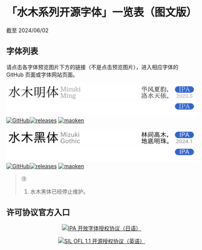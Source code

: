 # 「水木系列开源字体」一览表（图文版）
截至 2024/06/02

## 字体列表
请点击各字体预览图片下方的链接（不是点击预览图片），进入相应字体的 GitHub 页面或字体网站页面。

![水木明体 / Mizuki Ming](./mizukim_day.png#gh-light-mode-only)
![水木明体 / Mizuki Ming](./mizukim_night.png#gh-dark-mode-only)  
[![GitHub](https://img.shields.io/badge/GitHub-181717?style=flat-square&logo=github&logoColor=ffffff)](https://github.com/enderseven1/Mizuki-Ming)[![releases](https://img.shields.io/github/v/release/enderseven1/Mizuki-Ming.svg?style=flat-square&label=%E6%9C%80%E6%96%B0)](https://github.com/enderseven1/Mizuki-Ming/releases/latest) [![maoken](https://shields.io/badge/%E7%8C%AB%E5%95%83%E7%BD%91-fe5e52?style=flat-square&label=%E2%9E%94)](https://www.maoken.com/freefonts/21352.html) 

![水木黑体 / Mizuki Gothic](./mizukig_day.png#gh-light-mode-only)
![水木黑体 / Mizuki Gothic](./mizukig_night.png#gh-dark-mode-only)  
[![GitHub](https://img.shields.io/badge/GitHub-181717?style=flat-square&logo=github&logoColor=ffffff)](https://github.com/enderseven1/Mizuki-Gothic)[![releases](https://img.shields.io/github/v/release/enderseven1/Mizuki-Gothic.svg?style=flat-square&label=%E6%9C%80%E6%96%B0)](https://github.com/enderseven1/Mizuki-Ming/releases/latest) [![maoken](https://shields.io/badge/%E7%8C%AB%E5%95%83%E7%BD%91-fe5e52?style=flat-square&label=%E2%9E%94)](https://www.maoken.com/freefonts/21343.html) 

> ㊟
> 1. 水木黑体已经停止维护。

## 许可协议官方入口

<p align="center"><a href="https://moji.or.jp/ipafont/license/"><img src="https://github.com/lxgw/lxgw/blob/main/images/fontlist/ipa_link.svg" alt="IPA 开放字体授权协议（日语）" align=center></a></p>
<p align="center"><a href="https://openfontlicense.org"><img src="https://github.com/lxgw/lxgw/blob/main/images/fontlist/ofl_link.svg" alt="SIL OFL 1.1 开源授权协议（英语）" align=center></a></p>
